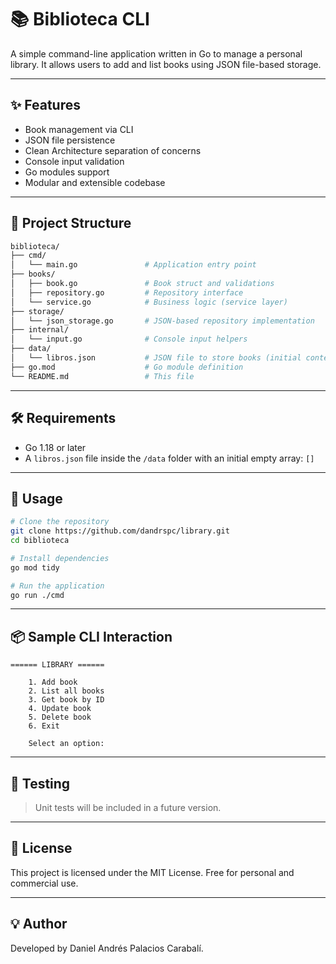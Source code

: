 # 📚 Biblioteca CLI

A simple command-line application written in Go to manage a personal library. It allows users to add and list books using JSON file-based storage.

---

## ✨ Features

- Book management via CLI
- JSON file persistence
- Clean Architecture separation of concerns
- Console input validation
- Go modules support
- Modular and extensible codebase

---

## 🧱 Project Structure

```bash
biblioteca/
├── cmd/
│   └── main.go               # Application entry point
├── books/
│   ├── book.go               # Book struct and validations
│   ├── repository.go         # Repository interface
│   └── service.go            # Business logic (service layer)
├── storage/
│   └── json_storage.go       # JSON-based repository implementation
├── internal/
│   └── input.go              # Console input helpers
├── data/
│   └── libros.json           # JSON file to store books (initial content: `[]`)
├── go.mod                    # Go module definition
└── README.md                 # This file
```

---

## 🛠️ Requirements

- Go 1.18 or later
- A `libros.json` file inside the `/data` folder with an initial empty array: `[]`

---

## 🚀 Usage

```bash
# Clone the repository
git clone https://github.com/dandrspc/library.git
cd biblioteca

# Install dependencies
go mod tidy

# Run the application
go run ./cmd
```

---

## 📦 Sample CLI Interaction

```
====== LIBRARY ======

    1. Add book
    2. List all books
    3. Get book by ID
    4. Update book
    5. Delete book
    6. Exit

	Select an option:
```

---

## 🧪 Testing

> Unit tests will be included in a future version.

---

## 🪪 License

This project is licensed under the MIT License. Free for personal and commercial use.

---

## 💡 Author

Developed by Daniel Andrés Palacios Carabalí.
